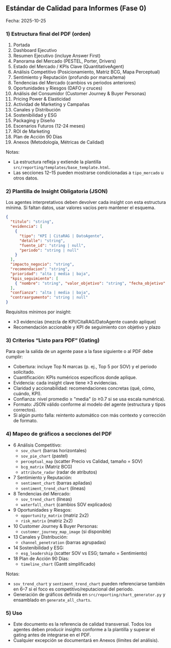 ## Estándar de Calidad para Informes (Fase 0)

Fecha: 2025-10-25

### 1) Estructura final del PDF (orden)
1. Portada
2. Dashboard Ejecutivo
3. Resumen Ejecutivo (incluye Answer First)
4. Panorama del Mercado (PESTEL, Porter, Drivers)
5. Estado del Mercado / KPIs Clave (QuantitativeAgent)
6. Análisis Competitivo (Posicionamiento, Matriz BCG, Mapa Perceptual)
7. Sentimiento y Reputación (profundo por marca/tema)
8. Tendencias del Mercado (cambios vs periodos anteriores)
9. Oportunidades y Riesgos (DAFO y cruces)
10. Análisis del Consumidor (Customer Journey & Buyer Personas)
11. Pricing Power & Elasticidad
12. Actividad de Marketing y Campañas
13. Canales y Distribución
14. Sostenibilidad y ESG
15. Packaging y Diseño
16. Escenarios Futuros (12-24 meses)
17. ROI de Marketing
18. Plan de Acción 90 Días
19. Anexos (Metodología, Métricas de Calidad)

Notas:
- La estructura refleja y extiende la plantilla `src/reporting/templates/base_template.html`.
- Las secciones 12–15 pueden mostrarse condicionadas a `tipo_mercado` u otros datos.

### 2) Plantilla de Insight Obligatoria (JSON)
Los agentes interpretativos deben devolver cada insight con esta estructura mínima. Si faltan datos, usar valores vacíos pero mantener el esquema.

```json
{
  "titulo": "string",
  "evidencia": [
    {
      "tipo": "KPI | CitaRAG | DatoAgente",
      "detalle": "string",
      "fuente_id": "string | null",
      "periodo": "string | null"
    }
  ],
  "impacto_negocio": "string",
  "recomendacion": "string",
  "prioridad": "alta | media | baja",
  "kpis_seguimiento": [
    { "nombre": "string", "valor_objetivo": "string", "fecha_objetivo": "string" }
  ],
  "confianza": "alta | media | baja",
  "contraargumento": "string | null"
}
```

Requisitos mínimos por insight:
- ≥3 evidencias (mezcla de KPI/CitaRAG/DatoAgente cuando aplique)
- Recomendación accionable y KPI de seguimiento con objetivo y plazo

### 3) Criterios “Listo para PDF” (Gating)
Para que la salida de un agente pase a la fase siguiente o al PDF debe cumplir:
- Cobertura: incluye Top N marcas (p. ej., Top 5 por SOV) y el periodo solicitado.
- Cuantificación: KPIs numéricos específicos donde aplique.
- Evidencia: cada insight clave tiene ≥3 evidencias.
- Claridad y accionabilidad: recomendaciones concretas (qué, cómo, cuándo, KPI).
- Confianza: nivel promedio ≥ "media" (o ≥0.7 si se usa escala numérica).
- Formato: JSON válido conforme al modelo del agente (estructura y tipos correctos).
- Si algún punto falla: reintento automático con más contexto y corrección de formato.

### 4) Mapeo de gráficos a secciones del PDF
- 6 Análisis Competitivo:
  - `sov_chart` (barras horizontales)
  - `sov_pie_chart` (pastel)
  - `perceptual_map` (scatter Precio vs Calidad, tamaño = SOV)
  - `bcg_matrix` (Matriz BCG)
  - `attribute_radar` (radar de atributos)
- 7 Sentimiento y Reputación:
  - `sentiment_chart` (barras apiladas)
  - `sentiment_trend_chart` (líneas)
- 8 Tendencias del Mercado:
  - `sov_trend_chart` (líneas)
  - `waterfall_chart` (cambios SOV explicados)
- 9 Oportunidades y Riesgos:
  - `opportunity_matrix` (matriz 2x2)
  - `risk_matrix` (matriz 2x2)
- 10 Customer Journey & Buyer Personas:
  - `customer_journey_map_image` (si disponible)
- 13 Canales y Distribución:
  - `channel_penetration` (barras agrupadas)
- 14 Sostenibilidad y ESG:
  - `esg_leadership` (scatter SOV vs ESG; tamaño = Sentimiento)
- 18 Plan de Acción 90 Días:
  - `timeline_chart` (Gantt simplificado)

Notas:
- `sov_trend_chart` y `sentiment_trend_chart` pueden referenciarse también en 6–7 si el foco es competitivo/reputacional del periodo.
- Generación de gráficos definida en `src/reporting/chart_generator.py` y ensamblado en `generate_all_charts`.

### 5) Uso
- Este documento es la referencia de calidad transversal. Todos los agentes deben producir insights conforme a la plantilla y superar el gating antes de integrarse en el PDF.
- Cualquier excepción se documentará en Anexos (límites del análisis).


